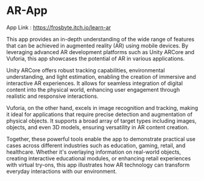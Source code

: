 # AR-App

App Link : https://frosbyte.itch.io/learn-ar

This app provides an in-depth understanding of the wide range of features that can be achieved in augmented reality (AR) using mobile devices. By leveraging advanced AR development platforms such as Unity ARCore and Vuforia, this app showcases the potential of AR in various applications.

Unity ARCore offers robust tracking capabilities, environmental understanding, and light estimation, enabling the creation of immersive and interactive AR experiences. It allows for seamless integration of digital content into the physical world, enhancing user engagement through realistic and responsive interactions.

Vuforia, on the other hand, excels in image recognition and tracking, making it ideal for applications that require precise detection and augmentation of physical objects. It supports a broad array of target types including images, objects, and even 3D models, ensuring versatility in AR content creation.

Together, these powerful tools enable the app to demonstrate practical use cases across different industries such as education, gaming, retail, and healthcare. Whether it's overlaying information on real-world objects, creating interactive educational modules, or enhancing retail experiences with virtual try-ons, this app illustrates how AR technology can transform everyday interactions with our environment.
 
